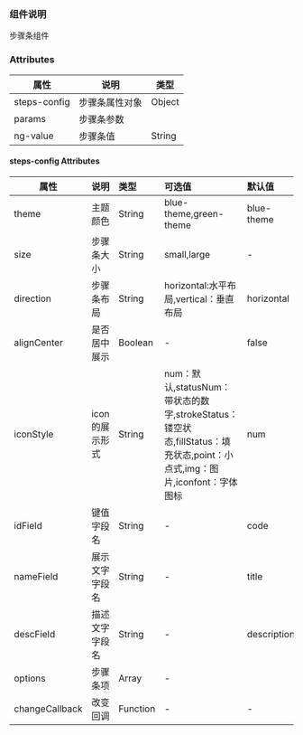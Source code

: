 
### 组件说明

步骤条组件

### Attributes

| 属性         | 说明             | 类型    |
| ------------ | ---------------- | ------- |
| steps-config | 步骤条属性对象 | Object  |
| params | 步骤条参数 |  |
| ng-value | 步骤条值 | String |

#### steps-config Attributes

| 属性           | 说明         |       类型       | 可选值 | 默认值 |
| -------------- | :----------- | :--------------- | :----- | :----- |
| theme | 主题颜色 | String | blue-theme,green-theme | blue-theme |
| size           | 步骤条大小 | String | small,large            | - |
| direction      | 步骤条布局 | String | horizontal:水平布局,vertical：垂直布局 | horizontal |
| alignCenter    | 是否居中展示 | Boolean | - | false |
| iconStyle      | icon的展示形式 | String | num：默认,statusNum：带状态的数字,strokeStatus：镂空状态,fillStatus：填充状态,point：小点式,img：图片,iconfont：字体图标 | num |
| idField        | 键值字段名 | String | - | code |
| nameField      | 展示文字字段名 | String | - | title |
| descField      | 描述文字字段名 | String | - | description |
| options        | 步骤条项 | Array | - |            |
| changeCallback | 改变回调 | Function | - | - |
